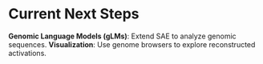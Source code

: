 # Current Next Steps
**Genomic Language Models (gLMs)**: Extend SAE to analyze genomic sequences.
**Visualization**: Use genome browsers to explore reconstructed activations.
